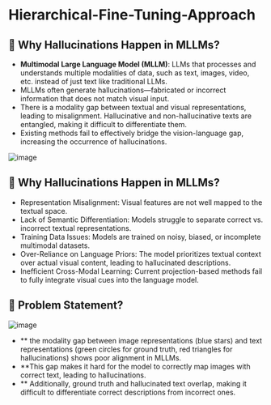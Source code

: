# Hierarchical-Fine-Tuning-Approach
## 🔴 Why Hallucinations Happen in MLLMs?
- **Multimodal Large Language Model (MLLM)**: LLMs that processes and understands multiple
modalities of data, such as text, images, video, etc. instead of just text like traditional LLMs.
- MLLMs often generate hallucinations—fabricated or incorrect information that does not
match visual input.
- There is a modality gap between textual and visual representations, leading to misalignment.
Hallucinative and non-hallucinative texts are entangled, making it difficult to differentiate
them.
- Existing methods fail to effectively bridge the vision-language gap, increasing the
occurrence of hallucinations.


![image](https://github.com/user-attachments/assets/2a0d2fe4-48c5-4bc9-988c-f3b2c1402b25)

## 🔴 Why Hallucinations Happen in MLLMs?
- Representation Misalignment: Visual features are not well mapped to the textual space.
- Lack of Semantic Differentiation: Models struggle to separate correct vs. incorrect textual
representations.
- Training Data Issues: Models are trained on noisy, biased, or incomplete multimodal
datasets.
- Over-Reliance on Language Priors: The model prioritizes textual context over actual visual
content, leading to hallucinated descriptions.
- Inefficient Cross-Modal Learning: Current projection-based methods fail to fully integrate
visual cues into the language model.
## 🔴 Problem Statement?

![image](https://github.com/user-attachments/assets/b111a550-c3ca-43e5-9da4-d4ad09f1f877)


- ** the modality gap between
image representations (blue stars) and text
representations (green circles for ground
truth, red triangles for hallucinations) shows
poor alignment in MLLMs.
- **This gap makes it hard for the model to
correctly map images with correct text,
leading to hallucinations.
- ** Additionally, ground truth and hallucinated
text overlap, making it difficult to
differentiate correct descriptions from
incorrect ones.
